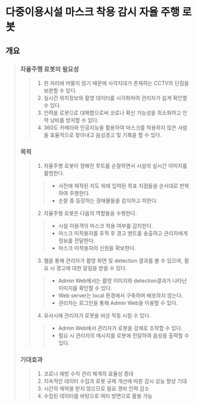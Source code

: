 # 다중이용시설 마스크 착용 감시 자율 주행 로봇


## 개요
>
> ### 자율주행 로봇의 필요성
>> 1. 한 자리에 머물지 않기 때문에 사각지대가 존재하는 CCTV의 단점을 보완할 수 있다.
>> 2. 실시간 위치정보와 촬영 데이터를 시각화하여 관리자가 쉽게 확인할 수 있다.
>> 3. 인력을 로봇으로 대체함으로써 코로나 확산 가능성을 최소화하고 인력 낭비를 방지할 수 있다.
>> 4. 360도 카메라와 인공지능을 활용하여 마스크를 착용하지 않은 사람을 효율적으로 찾아내고 음성경고 및 기록을 할 수 있다.
>
> ### 목적
>> 1. 자율주행 로봇이 정해진 루트를 순찰하면서 시설의 실시간 이미지를 촬영한다.
>>> - 사전에 제작된 지도 위에 입력된 목표 지점들을 순서대로 반복하여 주행한다.
>>> - 순찰 중 등장하는 장애물들을 감지하고 피한다.
>> 2. 자율주행 로봇은 다음의 역할들을 수행한다.
>>> - 시설 이용객의 마스크 착용 여부를 감지한다.
>>> - 마스크 미착용자를 추적 후 경고 멘트를 송출하고 관리자에게 정보를 전달한다.
>>> - 마스크 미착용자의 신원을 확보한다.
>> 3. 웹을 통해 관리자가 촬영 화면 및 detection 결과를 볼 수 있으며, 필요 시 경고에 대한 알림을 받을 수 있다.
>>> - Admin Web에서는 촬영 이미지와 detection결과가 나타난 이미지를 확인할 수 있다.
>>> - Web server는 local 환경에서 구축하며 배포하지 않는다.
>>> - 관리자는 로그인을 통해 Admin Web을 이용할 수 있다.
>> 4. 유사시에 관리자가 로봇을 비상 작동 시킬 수 있다.
>>> - Admin Web에서 관리자가 로봇을 강제로 조작할 수 있다.
>>> - 필요 시 관리자의 메시지를 로봇에 전달하여 음성을 출력할 수 있다.
>
> ### 기대효과
>> 1. 코로나 예방 수칙 관리 체계의 효율성 증대
>> 2. 지속적인 데이터 수집과 로봇 규제 개선에 따른 감시 성능 향상 기대
>> 3. 시간의 제약을 받지 않으므로 필요 경비 인력 감소
>> 4. 수집된 데이터를 바탕으로 여러 방면으로 활용 가능





